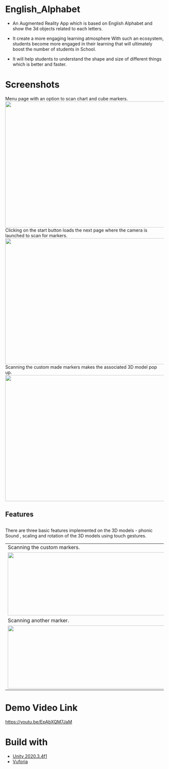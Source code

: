 # English_Alphabet
- An Augmented Reality App which is based on English Alphabet and show the 3d objects related to each letters.

- It create a more engaging learning atmosphere With such an ecosystem, students become more engaged in their learning that will ultimately boost the number of students in School.
- It will help students to understand the shape and size of different things which is better and faster.


# Screenshots
 <figcaption> Menu page with an option to scan chart and cube markers.</figcaption>
<img src="https://user-images.githubusercontent.com/98106477/178126221-315c1449-6ba0-4b1d-a325-8032c7344f31.jpg"  width="700" height="400">
 <figcaption> Clicking on the start button loads the next page where the camera is launched to scan for markers. </figcaption>
<img src ="https://user-images.githubusercontent.com/98106477/178126223-dbcb483c-26d4-4ad1-810a-b442c3350970.jpg" width ="700" height="400">
 <figcaption>Scanning the custom made markers makes the associated 3D model pop up. </figcaption>
<img src ="https://user-images.githubusercontent.com/98106477/178126224-4e848108-21b8-48b1-8c4e-778d18fdce95.jpg" width = "700" height ="400">
<table>
<h2><b> Features </b><h2>
<tr> There are three basic features implemented on the 3D models -  phonic Sound , scaling and rotation of the 3D models using touch gestures. </tr>
  <tr>
    <td>Scanning the custom markers.</td>
     <td> Scaling the 3D model using touch gestures.</td>
     
  </tr>
  <tr>
    <td><img src ="https://user-images.githubusercontent.com/98106477/178126228-aab92628-e681-486c-a64c-ee6c7f830ed9.jpg" width =" 500" height= "200"> </td>
    <td><img src ="https://user-images.githubusercontent.com/98106477/178126229-ba6b66ae-37ac-4266-9533-e17baa9ad51b.jpg" width =" 500" height= "200"></td>
   
  </tr>
  <tr>
    <td>Scanning another marker.</td>
     <td> Rotating the 3D model using touch gestures.</td>
     
  </tr>
  <tr>
    <td><img src ="https://user-images.githubusercontent.com/98106477/178126229-ba6b66ae-37ac-4266-9533-e17baa9ad51b.jpg" width ="500" height="200" > </td>
   <td><img src ="https://user-images.githubusercontent.com/98106477/178126227-236d59fd-7dc0-4f3c-ab91-f6ac4f528036.jpg" width ="500" height="200"></td>
   
  </tr>
 </table>


# Demo Video Link
 https://youtu.be/EpAbXQM7JaM






# Build with
- [Unity 2020.3.4f1](https://unity.com/)
- [Vuforia](https://developer.vuforia.com/)

